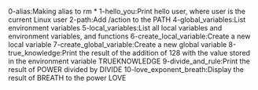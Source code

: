 0-alias:Making alias to rm *
1-hello_you:Print hello user, where user is the current Linux user
2-path:Add /action to the PATH
4-global_variables:List environment variables
5-local_variables:List all local variables and environment variables, and functions
6-create_local_variable:Create a new local variable
7-create_global_variable:Create a new global variable
8-true_knowledge:Print the result of the addition of 128 with the value stored in the environment variable TRUEKNOWLEDGE
9-divide_and_rule:Print the result of POWER divided by DIVIDE
10-love_exponent_breath:Display the result of BREATH to the power LOVE
